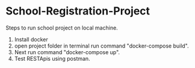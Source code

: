 # School-Registration-Project
Steps to run school project on local machine.

1) Install docker
2) open project folder in terminal run command "docker-compose build".
3) Next run command "docker-compose up".
4) Test RESTApis using postman.
